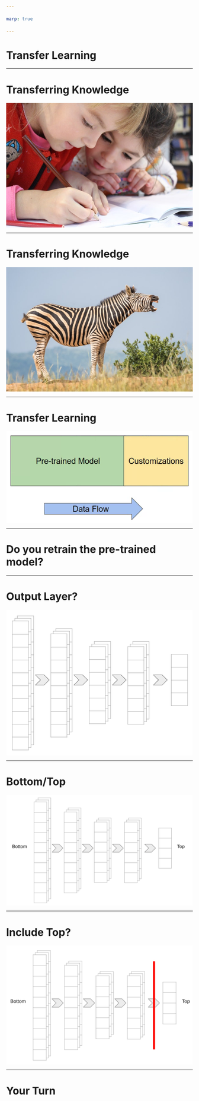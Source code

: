 ```yaml
---

marp: true

---
```


<style>
img[alt~="center"] {
  display: block;
  margin: 0 auto;
}
</style>

# Transfer Learning

<!--
The models that we have trained so far have all been trained from scratch. We start with a randomly weighted model and then use large amounts of data and many many epochs over that data in order to build a reasonable model.

But is that how we learn?
-->

---

# Transferring Knowledge

![center](res/learning.jpg)

<!--
Well, yes and no.

We do indeed learn in self-guided ways by looking at examples. But, we also learn through the transfer of knowledge. Experts can provide insights that can be used to accelerate our learning process.

Image Details:
* [learning.jpeg](https://www.pexels.com/photo/girls-on-desk-looking-at-notebook-159823/): Pexels License
-->

---

# Transferring Knowledge

![center](res/zebra.jpg)

<!--
Let's say that I already know what a horse, tiger, and penguin are. If I wanted to learn how to identify a zebra, I could look at pictures of zebras. Or, you might tell me that a zebra is the shape of a horse, has the coat patterns of a tiger, and the colors of a penguin. This would greatly accelerate my ability to identify zebras, even if I only had a handful of pictures of zebras to study.

Transfer learning is similar to this. A model that already knows how to identify some classes of data can be built upon/extended to fit the problem that you are trying to solve. The base model is already good at find key features. The new model can utilize this ability and perform better faster than if it was trained

Image Details:
* [zebra.jpg](https://www.pexels.com/photo/white-and-black-zebra-standing-on-ground-1916645/): Pexels License
-->

---

# Transfer Learning

![center](res/high-level.png)

<!--
At a very high-level, transfer learning can look a lot like adding an extra few layers to the end of a pre-trained model.

In this diagram the pre-trained model is an existing model that has been trained and performs acceptably well. This model has persisted weights that are packaged with the model.

The customizations model is a new set of untrained layers. They have random (or at leas naive) initial weights. These weights still need to be discovered through training.

As you can decipher from the data flow arrow, data typically still enters the model through the pre-trained input layer. However, the output layer of the pre-trained model then feeds the new model. The final output is the output layer of the new model.


Image Details:
* [high-level.png](http://www.google.com): Copyright Google
-->

---

# Do you retrain the pre-trained model?

<!--
This begs the question: Do you re-train the pre-trained model?

The answer is yes and no.

If the data that you have to train your new model is similar in size or larger than the data used to train the pre-trained model and if the classes that they identify largely overlap, then it is probably fine. Otherwise it is advised to "freeze" the pre-trained model and not update the weights.

This freezing can be for the whole model, or for only a few specific layers (typically those layers closer to the input layer are frozen).
-->

---

# Output Layer?

![center](res/which-output.png)

<!--
We also need to think about what layer is actually the output layer from a pre-trained model.

In most classification problems we have multiple layers of high-dimensional matrices, but then at the very end of the model we flatten the data down to a two-dimensional matrix of class estimates.

We actually don't want this flattened data feeding our extended model. Instead we need to use an intermediate high-dimensional layer.

Image Details:
* [which-output.png](http://www.google.com): Copyright Google
-->

---

# Bottom/Top

![center](res/bottom-top.png)

<!--
We need to introduce a little modelling terminology at this point. You sometimes hear about the "bottom" or "top" of a model. Which end is which?

If you think about a model as a funnel, then it makes sense for the input side to be the top and the output to be the bottom. However, that isn't the terminology that caught on.

Instead, many papers illustrated models with the input layer at the bottom and the output layer at the top of diagrams. Culture now dictates that the bottom of a model is the input and the top of a model is the output.

Image Details:
* [bottom-top.png](http://www.google.com): Copyright Google
-->

---

# Include Top?

![center](res/new-top.png)

<!--
This terminology is important because some models allow allow you to choose to include the "top" of the model or not. If you leave out the top, then you get a higher-dimensional input for your model that is benefitting from transfer learning. This is typically a good thing.

Image Details:
* [new-top.png](http://www.google.com): Copyright Google
-->

---

# Your Turn

<!--
Now we'll attempt a little transfer learning on our own. We'll use MobileNetV2, which can classify 1,000 classes, to build a network that can reliably classify cats and dogs.
-->